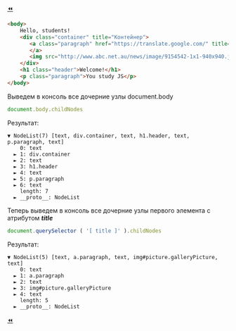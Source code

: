 [:rewind:](document)

```html
<body>
    Hello, students!
    <div class="container" title="Контейнер">
       <a class="paragraph" href="https://translate.google.com/" title="Перевод">Translator
       </a>
       <img src="http://www.abc.net.au/news/image/9154542-1x1-940x940.jpg" width="200" id="picture" class="galleryPicture">
    </div>
    <h1 class="header">Welcome!</h1>
    <p class="paragraph">You study JS</p>
</body>
```
Выведем в консоль все дочерние узлы document.body
```javascript
document.body.childNodes
```
Результат:
```console
▼ NodeList(7) [text, div.container, text, h1.header, text, p.paragraph, text]
    0: text
  ► 1: div.container
  ► 2: text
  ► 3: h1.header
  ► 4: text
  ► 5: p.paragraph
  ► 6: text
    length: 7
  ► __proto__: NodeList
```
Теперь выведем в консоль все дочерние узлы первого элемента с атрибутом **_title_**
```javascript
document.querySelector ( '[ title ]' ).childNodes
```
Результат:
```console
▼ NodeList(5) [text, a.paragraph, text, img#picture.galleryPicture, text]
    0: text
  ► 1: a.paragraph
  ► 2: text
  ► 3: img#picture.galleryPicture
  ► 4: text
    length: 5
  ► __proto__: NodeList
```

[:rewind:](document)